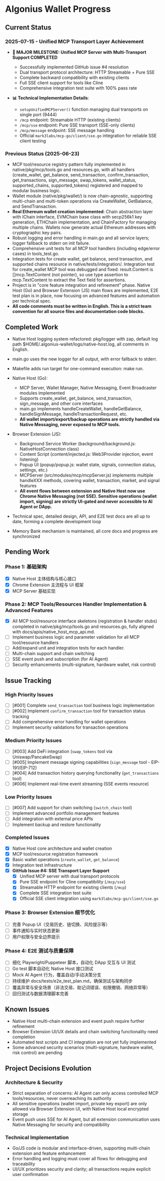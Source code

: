 # Algonius Wallet Progress

## Current Status

### 2025-07-15 - Unified MCP Transport Layer Achievement

- **🎯 MAJOR MILESTONE: Unified MCP Server with Multi-Transport Support COMPLETED**
  - Successfully implemented GitHub issue #4 resolution 
  - Dual transport protocol architecture: HTTP Streamable + Pure SSE
  - Complete backward compatibility with existing clients
  - Full SSE client support for tools like Cline
  - Comprehensive integration test suite with 100% pass rate

- **📊 Technical Implementation Details**:
  - `setupUnifiedMCPServer()` function managing dual transports on single port (9444)
  - `/mcp` endpoint: Streamable HTTP (existing clients)
  - `/mcp/sse` endpoint: Pure SSE transport (SSE-only clients)
  - `/mcp/message` endpoint: SSE message handling
  - Official `mark3labs/mcp-go/client/sse.go` integration for reliable SSE client testing

### Previous Status (2025-06-23)

- MCP tool/resource registry pattern fully implemented in native/pkg/mcp/tools.go and resources.go, with all handlers (create_wallet, get_balance, send_transaction, confirm_transaction, get_transactions, sign_message, swap_tokens, wallet_status, supported_chains, supported_tokens) registered and mapped to modular business logic.
- Wallet module (native/pkg/wallet/) is now chain-agnostic, supporting multi-chain and multi-token operations via CreateWallet, GetBalance, and SendTransaction.
- **Real Ethereum wallet creation implemented**: Chain abstraction layer with IChain interface, EVMChain base class with secp256k1 key generation, ETHChain implementation, and ChainFactory for managing multiple chains. Wallets now generate actual Ethereum addresses with cryptographic key pairs.
- Robust logging and error handling in main.go and all service layers; logger fallback to stderr on init failure.
- Comprehensive unit tests for all MCP tool handlers (including edge/error cases) in tools_test.go.
- Integration tests for create wallet, get balance, send transaction, and supported chains resource in native/tests/integration/. Integration test for create_wallet MCP tool was debugged and fixed: result.Content is []mcp.TextContent (not pointer), so use type assertion to mcp.TextContent to extract the Text field for assertions.
- Project is in "core feature integration and refinement" phase. Native Host (Go) and Browser Extension (JS) main flows are implemented, E2E test plan is in place, now focusing on advanced features and automation per technical spec.
- **All code comments must be written in English. This is a strict team convention for all source files and documentation code blocks.**

## Completed Work

- Native Host logging system refactored: pkg/logger with zap, default log path $HOME/.algonius-wallet/logs/native-host.log, all comments in English.
- main.go uses the new logger for all output, with error fallback to stderr.
- Makefile adds run target for one-command execution: make run.

- Native Host (Go):
  - MCP Server, Wallet Manager, Native Messaging, Event Broadcaster modules implemented
  - Supports create_wallet, get_balance, send_transaction, sign_message, and other core interfaces
  - main.go implements handleCreateWallet, handleGetBalance, handleSignMessage, handleTransactionRequest, etc.
  - **All wallet import/export/backup operations are strictly handled via Native Messaging, never exposed to MCP tools.**
- Browser Extension (JS):
  - Background Service Worker (background/background.js: NativeHostConnection class)
  - Content Script (content/injected.js: Web3Provider injection, event listening)
  - Popup UI (popup/popup.js: wallet state, signals, connection status, settings, etc.)
  - MCPServer (src/modules/mcp/mcpServer.js) implements multiple handleXXX methods, covering wallet, transaction, market, and signal features
  - **All event flows between extension and Native Host now use Chrome Native Messaging (not SSE). Sensitive operations (wallet import, signing) are strictly UI-gated and never accessible to AI Agent or DApp.**
- Technical spec, detailed design, API, and E2E test docs are all up to date, forming a complete development loop
- Memory Bank mechanism is maintained, all core docs and progress are synchronized

## Pending Work

### Phase 1: 基础架构

- [x] Native Host 主体结构与核心接口
- [x] Chrome Extension 主流程与 UI 框架
- [x] MCP Server 基础实现

### Phase 2: MCP Tools/Resources Handler Implementation & Advanced Features

- [x] All MCP tool/resource interface skeletons (registration & handler stubs) completed in native/pkg/mcp/tools.go and resources.go, fully aligned with docs/apis/native_host_mcp_api.md.
- [ ] Implement business logic and parameter validation for all MCP tool/resource handlers
- [ ] Add/expand unit and integration tests for each handler.
- [ ] Multi-chain support and chain switching
- [ ] SSE event push and subscription (for AI Agent)
- [ ] Security enhancements (multi-signature, hardware wallet, risk control)

## Issue Tracking

### High Priority Issues

- [ ] [#001] Complete `send_transaction` tool business logic implementation
- [ ] [#002] Implement `confirm_transaction` tool for transaction status tracking
- [ ] Add comprehensive error handling for wallet operations
- [ ] Implement security validations for transaction operations

### Medium Priority Issues

- [ ] [#003] Add DeFi integration (`swap_tokens` tool via Uniswap/PancakeSwap)
- [ ] [#005] Implement message signing capabilities (`sign_message` tool - EIP-191/EIP-712)
- [ ] [#004] Add transaction history querying functionality (`get_transactions` tool)
- [ ] [#006] Implement real-time event streaming (SSE events resource)

### Low Priority Issues

- [ ] [#007] Add support for chain switching (`switch_chain` tool)
- [ ] Implement advanced portfolio management features
- [ ] Add integration with external price APIs
- [ ] Implement backup and restore functionality

### Completed Issues

- [x] Native Host core architecture and wallet creation
- [x] MCP tool/resource registration framework
- [x] Basic wallet operations (`create_wallet`, `get_balance`)
- [x] Integration test infrastructure
- [x] **GitHub Issue #4: SSE Transport Layer Support**
  - [x] Unified MCP server with dual transport protocols
  - [x] Pure SSE endpoint for Cline compatibility (`/mcp/sse`)
  - [x] Streamable HTTP endpoint for existing clients (`/mcp`)
  - [x] Complete SSE integration test suite
  - [x] Official SSE client integration using `mark3labs/mcp-go/client/sse.go`

### Phase 3: Browser Extension 细节优化

- [ ] 完善 Popup UI（交易历史、链切换、风险提示等）
- [ ] 事件通知与实时状态更新
- [ ] 用户权限与安全边界提示

### Phase 4: E2E 测试与质量保障

- [ ] 细化 Playwright/Puppeteer 脚本，自动化 DApp 交互与 UI 测试
- [ ] Go test 脚本自动化 Native Host 接口测试
- [ ] Mock AI Agent 行为，覆盖自动/手动决策分支
- [ ] 持续维护 docs/tests/e2e_test_plan.md，确保测试与架构同步
- [ ] 覆盖异常与安全场景（非法交易、助记词错误、权限撤销、网络异常等）
- [ ] 回归测试与数据清理脚本完善

## Known Issues

- Native Host multi-chain extension and event push require further refinement
- Browser Extension UI/UX details and chain switching functionality need completion
- Automated test scripts and CI integration are not yet fully implemented
- Some advanced security scenarios (multi-signature, hardware wallet, risk control) are pending

## Project Decisions Evolution

### Architecture & Security

- Strict separation of concerns: AI Agent can only access controlled MCP tools/resources, never overreaching its authority
- All sensitive operations (wallet import, private key export) are only allowed via Browser Extension UI, with Native Host local encrypted storage
- Event push uses SSE for AI Agent, but all extension communication uses Native Messaging for security and compatibility

### Technical Implementation

- Go/JS code is modular and interface-driven, supporting multi-chain extension and feature enhancement
- Error handling and logging must cover all flows for debugging and traceability
- UI/UX prioritizes security and clarity; all transactions require explicit user confirmation
